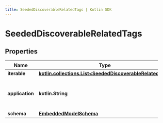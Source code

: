 ```yaml
---
title: SeededDiscoverableRelatedTags | Kotlin SDK
---
```



# SeededDiscoverableRelatedTags

## Properties
Name | Type | Description | Notes
------------ | ------------- | ------------- | -------------
**iterable** | [**kotlin.collections.List&lt;SeededDiscoverableRelatedTag&gt;**](SeededDiscoverableRelatedTag) |  | 
**application** | **kotlin.String** | This is the application id that this request is sent from. | 
**schema** | [**EmbeddedModelSchema**](EmbeddedModelSchema) |  |  [optional]



